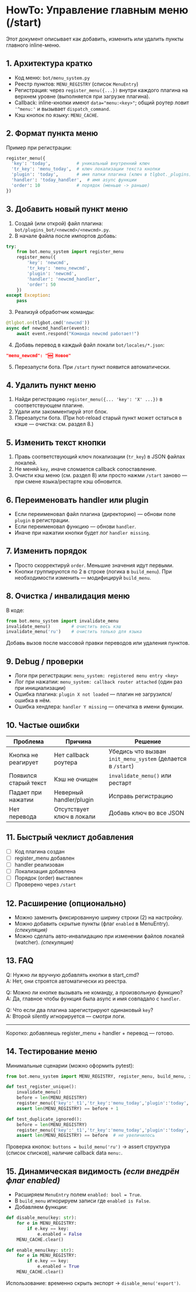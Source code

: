 # HowTo: Управление главным меню (/start)

Этот документ описывает как добавить, изменить или удалить пункты главного inline-меню.

## 1. Архитектура кратко
- Код меню: `bot/menu_system.py`
- Реестр пунктов: `MENU_REGISTRY` (список `MenuEntry`)
- Регистрация: через `register_menu({...})` внутри каждого плагина на верхнем уровне (выполняется при загрузке плагина).
- Callback: inline-кнопки имеют `data="menu:<key>"`; общий роутер ловит `'^menu:'` и вызывает `dispatch_command`.
- Кэш кнопок по языку: `MENU_CACHE`.

## 2. Формат пункта меню
Пример при регистрации:
```python
register_menu({
  'key': 'today',          # уникальный внутренний ключ
  'tr_key': 'menu_today',  # ключ локализации текста кнопки
  'plugin': 'today',       # имя папки плагина (ключ в tlgbot._plugins)
  'handler': 'today_handler',  # имя async функции
  'order': 10              # порядок (меньше -> раньше)
})
```

## 3. Добавить новый пункт меню
1. Создай (или открой) файл плагина: `bot/plugins_bot/<newcmd>/<newcmd>.py`.
2. В начале файла после импортов добавь:
```python
try:
    from bot.menu_system import register_menu
    register_menu({
        'key': 'newcmd',
        'tr_key': 'menu_newcmd',
        'plugin': 'newcmd',
        'handler': 'newcmd_handler',
        'order': 50
    })
except Exception:
    pass
```
3. Реализуй обработчик команды:
```python
@tlgbot.on(tlgbot.cmd('newcmd'))
async def newcmd_handler(event):
    await event.respond("Команда newcmd работает!")
```
4. Добавь перевод в каждый файл локали `bot/locales/*.json`:
```json
"menu_newcmd": "🆕 Новое"
```
5. Перезапусти бота. При `/start` пункт появится автоматически.

## 4. Удалить пункт меню
1. Найди регистрацию `register_menu({... 'key': 'X' ...})` в соответствующем плагине.
2. Удали или закомментируй этот блок.
3. Перезапусти бота. (При hot-reload старый пункт может остаться в кэше — очистка: см. раздел 8.)

## 5. Изменить текст кнопки
1. Правь соответствующий ключ локализации (`tr_key`) в JSON файлах локалей.
2. Не меняй `key`, иначе сломается callback сопоставление.
3. Очисти кэш меню (см. раздел 8) или просто нажми `/start` заново — при смене языка/рестарте кэш обновится.

## 6. Переименовать handler или plugin
- Если переименовал файл плагина (директорию) — обнови поле `plugin` в регистрации.
- Если переименовал функцию — обнови `handler`.
- Иначе при нажатии кнопки будет лог `handler missing`.

## 7. Изменить порядок
- Просто скорректируй `order`. Меньшие значения идут первыми.
- Кнопки группируются по 2 в строке (логика в `build_menu`). При необходимости изменить — модифицируй `build_menu`.

## 8. Очистка / инвалидация меню
В коде:
```python
from bot.menu_system import invalidate_menu
invalidate_menu()        # очистить весь кэш
invalidate_menu('ru')    # очистить только для языка
```
Добавь вызов после массовой правки переводов или удаления пунктов.

## 9. Debug / проверки
- Логи при регистрации: `menu_system: registered menu entry <key>`
- Лог при нажатии: `menu_system: callback router attached` (один раз при инициализации)
- Ошибка плагина: `plugin X not loaded` — плагин не загрузился/ошибка в нём.
- Ошибка хендлера: `handler Y missing` — опечатка в имени функции.

## 10. Частые ошибки
| Проблема | Причина | Решение |
|----------|---------|---------|
| Кнопка не реагирует | Нет callback роутера | Убедись что вызван `init_menu_system` (делается в `/start`) |
| Появился старый текст | Кэш не очищен | `invalidate_menu()` или рестарт |
| Падает при нажатии | Неверный handler/plugin | Исправь регистрацию |
| Нет перевода | Отсутствует ключ в локали | Добавь ключ во все JSON |

## 11. Быстрый чеклист добавления
- [ ] Код плагина создан
- [ ] register_menu добавлен
- [ ] handler реализован
- [ ] Локализация добавлена
- [ ] Порядок (order) выставлен
- [ ] Проверено через `/start`

## 12. Расширение (опционально)
- Можно заменить фиксированную ширину строки (2) на настройку.
- Можно добавить скрытые пункты (флаг `enabled` в MenuEntry). *(спекуляция)*
- Можно сделать авто-инвалидацию при изменении файлов локалей (watcher). *(спекуляция)*

## 13. FAQ
Q: Нужно ли вручную добавлять кнопки в start_cmd?  
A: Нет, они строятся автоматически из реестра.

Q: Можно ли кнопке вызывать не команду, а произвольную функцию?  
A: Да, главное чтобы функция была async и имя совпадало с `handler`.

Q: Что если два плагина зарегистрируют одинаковый `key`?  
A: Второй silently игнорируется — смотри логи.

---
Коротко: добавляешь register_menu + handler + перевод — готово.

## 14. Тестирование меню
Минимальные сценарии (можно оформить pytest):
```python
from bot.menu_system import MENU_REGISTRY, register_menu, build_menu, invalidate_menu

def test_register_unique():
    invalidate_menu()
    before = len(MENU_REGISTRY)
    register_menu({'key':'_t1','tr_key':'menu_today','plugin':'today','handler':'today_handler','order':999})
    assert len(MENU_REGISTRY) == before + 1

def test_duplicate_ignored():
    before = len(MENU_REGISTRY)
    register_menu({'key':'_t1','tr_key':'menu_today','plugin':'today','handler':'today_handler','order':999})
    assert len(MENU_REGISTRY) == before  # не увеличилось
```
Проверка кнопок: `buttons = build_menu('ru')` → assert структура (список списков), наличие callback data `menu:`.

## 15. Динамическая видимость *(если внедрён флаг enabled)*
- Расширяем `MenuEntry` полем `enabled: bool = True`.
- В `build_menu` игнорируем записи где `enabled is False`.
- Добавляем функции:
```python
def disable_menu(key: str):
    for e in MENU_REGISTRY:
        if e.key == key:
            e.enabled = False
    MENU_CACHE.clear()

def enable_menu(key: str):
    for e in MENU_REGISTRY:
        if e.key == key:
            e.enabled = True
    MENU_CACHE.clear()
```
Использование: временно скрыть экспорт → `disable_menu('export')`.
